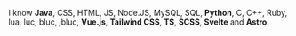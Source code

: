 I know **Java**, CSS, HTML, JS, Node.JS, MySQL, SQL, **Python**, C, C++, Ruby, lua, luc, bluc, jbluc, **Vue.js**, **Tailwind CSS**, **TS**, **SCSS**, **Svelte** and **Astro**.
